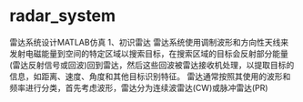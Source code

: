 # radar_system
雷达系统设计MATLAB仿真
1、初识雷达
  雷达系统使用调制波形和方向性天线来发射电磁能量到空间的特定区域以搜索目标，在搜索区域的目标会反射部分能量(雷达反射信号或回波)回到雷达，然后这些回波被雷达接收机处理，以提取目标的信息，如距离、速度、角度和其他目标识别特征。
  雷达通常按照其使用的波形和频率进行分类，首先考虑波形，雷达分为连续波雷达(CW)或脉冲雷达(PR)
